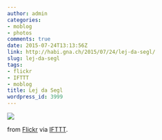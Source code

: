 ```yaml
---
author: admin
categories:
- moblog
- photos
comments: true
date: 2015-07-24T13:13:56Z
link: http://habi.gna.ch/2015/07/24/lej-da-segl/
slug: lej-da-segl
tags:
- flickr
- IFTTT
- moblog
title: Lej da Segl
wordpress_id: 3999
---
```


![](http://ift.tt/1CUgAIr)  

  

from [Flickr](http://flic.kr/p/wofHv1) via [IFTTT](http://ift.tt/1c4nCfM).
